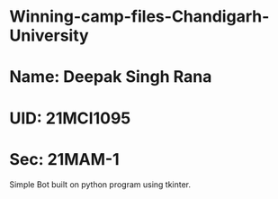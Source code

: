 # Winning-camp-files-Chandigarh-University
# Name: Deepak Singh Rana
# UID: 21MCI1095
# Sec: 21MAM-1 
Simple Bot built on python program using tkinter.
